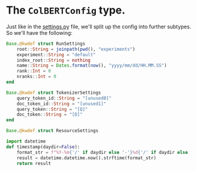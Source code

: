 # The `ColBERTConfig` type.

Just like in the [settings.py](https://github.com/stanford-futuredata/ColBERT/blob/main/colbert/infra/config/settings.py) file, we'll split up the config into further subtypes. So we'll have the following:

```julia
Base.@kwdef struct RunSettings
    root::String = joinpath(pwd(), "experiments")
    experiment::String = "default"
    index_root::String = nothing
    name::String = Dates.format(now(), "yyyy/mm/dd/HH.MM.SS")
    rank::Int = 0
    nranks::Int = 0
end

Base.@kwdef struct TokenizerSettings
    query_token_id::String = "[unused0]"
    doc_token_id::String = "[unused1]"
    query_token::String = "[Q]"
    doc_token::String = "[D]"
end

Base.@kwdef struct ResourceSettings
```

```python
import datetime
def timestamp(daydir=False):
    format_str = f"%Y-%m{'/' if daydir else '-'}%d{'/' if daydir else '_'}%H.%M.%S"
    result = datetime.datetime.now().strftime(format_str)
    return result
```